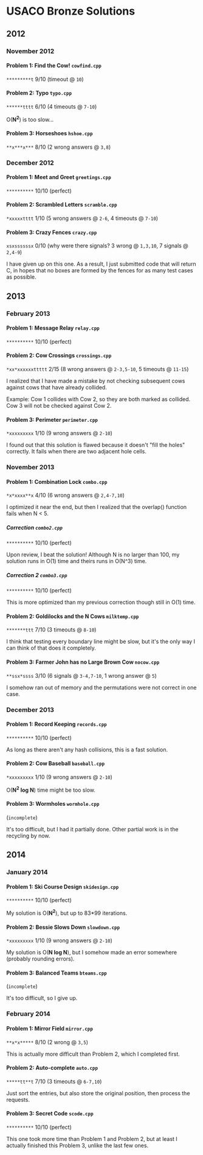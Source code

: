 # USACO Bronze Solutions
## 2012
### November 2012
#### Problem 1: Find the Cow! `cowfind.cpp`
`*********t` 9/10 (timeout @ `10`)

#### Problem 2: Typo `typo.cpp`
`******tttt` 6/10 (4 timeouts @ `7-10`)

O(**N<sup>2</sup>**) is too slow…

#### Problem 3: Horseshoes `hshoe.cpp`
`**x***x***` 8/10 (2 wrong answers @ `3,8`)

### December 2012
#### Problem 1: Meet and Greet `greetings.cpp`
`**********` 10/10 (perfect)

#### Problem 2: Scrambled Letters `scramble.cpp`
`*xxxxxtttt` 1/10 (5 wrong answers @ `2-6`, 4 timeouts @ `7-10`)

#### Problem 3: Crazy Fences `crazy.cpp`
`xsxssssssx` 0/10 (why were there signals? 3 wrong @ `1,3,10`, 7 signals @ `2,4-9`)

I have given up on this one. As a result, I just submitted code that will return C, in hopes that no boxes are formed by the fences for as many test cases as possible.

## 2013
### February 2013
#### Problem 1: Message Relay `relay.cpp`
`**********` 10/10 (perfect)

#### Problem 2: Cow Crossings `crossings.cpp`
`*xx*xxxxxxttttt` 2/15 (8 wrong answers @ `2-3,5-10`, 5 timeouts @ `11-15`)

I realized that I have made a mistake by not checking subsequent cows against cows that have already collided.

Example: Cow 1 collides with Cow 2, so they are both marked as collided. Cow 3 will not be checked against Cow 2.

#### Problem 3: Perimeter `perimeter.cpp`
`*xxxxxxxxx` 1/10 (9 wrong answers @ `2-10`)

I found out that this solution is flawed because it doesn't "fill the holes" correctly. It fails when there are two adjacent hole cells.

### November 2013
#### Problem 1: Combination Lock `combo.cpp`
`*x*xxxx**x` 4/10 (6 wrong answers @ `2,4-7,10`)

I optimized it near the end, but then I realized that the overlap() function fails when N < 5.

##### Correction `combo2.cpp`
`**********` 10/10 (perfect)

Upon review, I beat the solution! Although N is no larger than 100, my solution runs in O(1) time and theirs runs in O(N^3) time.

##### Correction 2 `combo3.cpp`
`**********` 10/10 (perfect)

This is more optimized than my previous correction though still in O(1) time.

#### Problem 2: Goldilocks and the N Cows `milktemp.cpp`
`*******ttt` 7/10 (3 timeouts @ `8-10`)

I think that testing every boundary line might be slow, but it's the only way I can think of that does it completely.

#### Problem 3: Farmer John has no Large Brown Cow `nocow.cpp`
`**ssx*ssss` 3/10 (6 signals @ `3-4,7-10`, 1 wrong answer @ `5`)

I somehow ran out of memory and the permutations were not correct in one case.

### December 2013
#### Problem 1: Record Keeping `records.cpp`
`**********` 10/10 (perfect)

As long as there aren't any hash collisions, this is a fast solution.

#### Problem 2: Cow Baseball `baseball.cpp`
`*xxxxxxxxx` 1/10 (9 wrong answers @ `2-10`)

O(**N<sup>2</sup> log N**) time might be too slow.

#### Problem 3: Wormholes `wormhole.cpp`
(`incomplete`)

It's too difficult, but I had it partially done. Other partial work is in the recycling by now.

## 2014
### January 2014
#### Problem 1: Ski Course Design `skidesign.cpp`
`**********` 10/10 (perfect)

My solution is O(**N<sup>2</sup>**), but up to 83*99 iterations.

#### Problem 2: Bessie Slows Down `slowdown.cpp`
`*xxxxxxxxx` 1/10 (9 wrong answers @ `2-10`)

My solution is O(**N log N**), but I somehow made an error somewhere (probably rounding errors).

#### Problem 3: Balanced Teams `bteams.cpp`
(`incomplete`)

It's too difficult, so I give up.

### February 2014
#### Problem 1: Mirror Field `mirror.cpp`
`**x*x*****` 8/10 (2 wrong @ `3,5`)

This is actually more difficult than Problem 2, which I completed first.

#### Problem 2: Auto-complete `auto.cpp`
`*****tt**t` 7/10 (3 timeouts @ `6-7,10`)

Just sort the entries, but also store the original position, then process the requests.

#### Problem 3: Secret Code `scode.cpp`
`**********` 10/10 (perfect)

This one took more time than Problem 1 and Problem 2, but at least I actually finished this Problem 3, unlike the last few ones.
